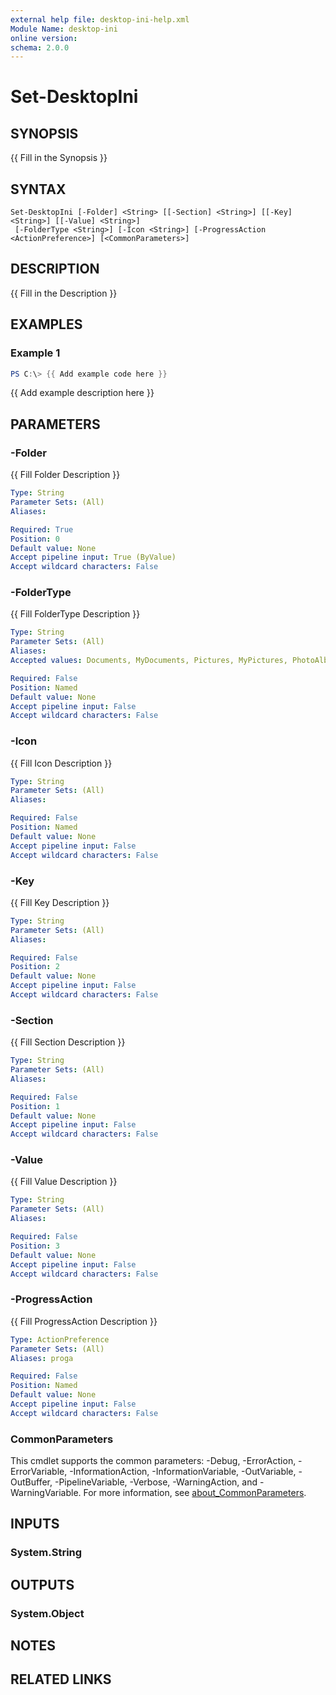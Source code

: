 ```yaml
---
external help file: desktop-ini-help.xml
Module Name: desktop-ini
online version:
schema: 2.0.0
---
```


# Set-DesktopIni

## SYNOPSIS
{{ Fill in the Synopsis }}

## SYNTAX

```
Set-DesktopIni [-Folder] <String> [[-Section] <String>] [[-Key] <String>] [[-Value] <String>]
 [-FolderType <String>] [-Icon <String>] [-ProgressAction <ActionPreference>] [<CommonParameters>]
```

## DESCRIPTION
{{ Fill in the Description }}

## EXAMPLES

### Example 1
```powershell
PS C:\> {{ Add example code here }}
```

{{ Add example description here }}

## PARAMETERS

### -Folder
{{ Fill Folder Description }}

```yaml
Type: String
Parameter Sets: (All)
Aliases:

Required: True
Position: 0
Default value: None
Accept pipeline input: True (ByValue)
Accept wildcard characters: False
```

### -FolderType
{{ Fill FolderType Description }}

```yaml
Type: String
Parameter Sets: (All)
Aliases:
Accepted values: Documents, MyDocuments, Pictures, MyPictures, PhotoAlbum, Music, MyMusic, MusicArtist, MusicAlbum, Videos, MyVideos, VideoAlbum, UseLegacyHTT, CommonDocuments, Generic

Required: False
Position: Named
Default value: None
Accept pipeline input: False
Accept wildcard characters: False
```

### -Icon
{{ Fill Icon Description }}

```yaml
Type: String
Parameter Sets: (All)
Aliases:

Required: False
Position: Named
Default value: None
Accept pipeline input: False
Accept wildcard characters: False
```

### -Key
{{ Fill Key Description }}

```yaml
Type: String
Parameter Sets: (All)
Aliases:

Required: False
Position: 2
Default value: None
Accept pipeline input: False
Accept wildcard characters: False
```

### -Section
{{ Fill Section Description }}

```yaml
Type: String
Parameter Sets: (All)
Aliases:

Required: False
Position: 1
Default value: None
Accept pipeline input: False
Accept wildcard characters: False
```

### -Value
{{ Fill Value Description }}

```yaml
Type: String
Parameter Sets: (All)
Aliases:

Required: False
Position: 3
Default value: None
Accept pipeline input: False
Accept wildcard characters: False
```

### -ProgressAction
{{ Fill ProgressAction Description }}

```yaml
Type: ActionPreference
Parameter Sets: (All)
Aliases: proga

Required: False
Position: Named
Default value: None
Accept pipeline input: False
Accept wildcard characters: False
```

### CommonParameters
This cmdlet supports the common parameters: -Debug, -ErrorAction, -ErrorVariable, -InformationAction, -InformationVariable, -OutVariable, -OutBuffer, -PipelineVariable, -Verbose, -WarningAction, and -WarningVariable. For more information, see [about_CommonParameters](http://go.microsoft.com/fwlink/?LinkID=113216).

## INPUTS

### System.String

## OUTPUTS

### System.Object
## NOTES

## RELATED LINKS
